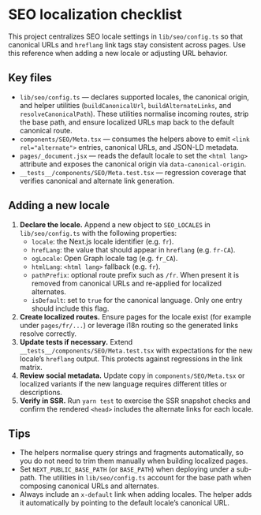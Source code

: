 # SEO localization checklist

This project centralizes SEO locale settings in `lib/seo/config.ts` so that
canonical URLs and `hreflang` link tags stay consistent across pages. Use this
reference when adding a new locale or adjusting URL behavior.

## Key files

- `lib/seo/config.ts` — declares supported locales, the canonical origin, and
  helper utilities (`buildCanonicalUrl`, `buildAlternateLinks`, and
  `resolveCanonicalPath`). These utilities normalise incoming routes, strip the
  base path, and ensure localized URLs map back to the default canonical route.
- `components/SEO/Meta.tsx` — consumes the helpers above to emit `<link
  rel="alternate">` entries, canonical URLs, and JSON-LD metadata.
- `pages/_document.jsx` — reads the default locale to set the `<html lang>`
  attribute and exposes the canonical origin via `data-canonical-origin`.
- `__tests__/components/SEO/Meta.test.tsx` — regression coverage that verifies
  canonical and alternate link generation.

## Adding a new locale

1. **Declare the locale.** Append a new object to `SEO_LOCALES` in
   `lib/seo/config.ts` with the following properties:
   - `locale`: the Next.js locale identifier (e.g. `fr`).
   - `hrefLang`: the value that should appear in `hreflang` (e.g. `fr-CA`).
   - `ogLocale`: Open Graph locale tag (e.g. `fr_CA`).
   - `htmlLang`: `<html lang>` fallback (e.g. `fr`).
   - `pathPrefix`: optional route prefix such as `/fr`. When present it is
     removed from canonical URLs and re-applied for localized alternates.
   - `isDefault`: set to `true` for the canonical language. Only one entry
     should include this flag.
2. **Create localized routes.** Ensure pages for the locale exist (for example
   under `pages/fr/...`) or leverage i18n routing so the generated links resolve
   correctly.
3. **Update tests if necessary.** Extend
   `__tests__/components/SEO/Meta.test.tsx` with expectations for the new
   locale’s `hreflang` output. This protects against regressions in the link
   matrix.
4. **Review social metadata.** Update copy in `components/SEO/Meta.tsx` or
   localized variants if the new language requires different titles or
   descriptions.
5. **Verify in SSR.** Run `yarn test` to exercise the SSR snapshot checks and
   confirm the rendered `<head>` includes the alternate links for each locale.

## Tips

- The helpers normalise query strings and fragments automatically, so you do
  not need to trim them manually when building localized pages.
- Set `NEXT_PUBLIC_BASE_PATH` (or `BASE_PATH`) when deploying under a sub-path.
  The utilities in `lib/seo/config.ts` account for the base path when composing
  canonical URLs and alternates.
- Always include an `x-default` link when adding locales. The helper adds it
  automatically by pointing to the default locale’s canonical URL.
